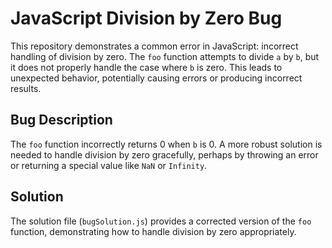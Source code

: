 # JavaScript Division by Zero Bug
This repository demonstrates a common error in JavaScript: incorrect handling of division by zero. The `foo` function attempts to divide `a` by `b`, but it does not properly handle the case where `b` is zero. This leads to unexpected behavior, potentially causing errors or producing incorrect results.

## Bug Description
The `foo` function incorrectly returns 0 when `b` is 0.  A more robust solution is needed to handle division by zero gracefully, perhaps by throwing an error or returning a special value like `NaN` or `Infinity`. 

## Solution
The solution file (`bugSolution.js`) provides a corrected version of the `foo` function, demonstrating how to handle division by zero appropriately.